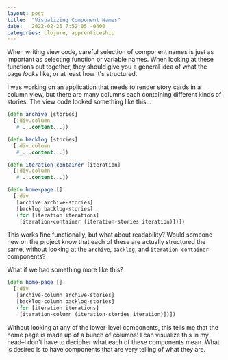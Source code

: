 ```yaml
---
layout: post
title:  "Visualizing Component Names"
date:   2022-02-25 7:52:05 -0400
categories: clojure, apprenticeship
---
```


When writing view code, careful selection of component names 
is just as important as selecting function or variable 
names. When looking at these functions put together, they
should give you a general idea of what the page *looks* like,
or at least how it's structured.

I was working on an application that needs to render story cards
in a column view, but there are many columns each containing
different kinds of stories. The view code looked something like this...

````clojure
(defn archive [stories]
  [:div.column
   #_...content...])

(defn backlog [stories]
  [:div.column
   #_...content...])

(defn iteration-container [iteration]
  [:div.column
   #_...content...])

(defn home-page []
  [:div
   [archive archive-stories]
   [backlog backlog-stories]
   (for [iteration iterations]
    [iteration-container (iteration-stories iteration)])])
````

This works fine functionally, but what about readability? Would someone
new on the project know that each of these are actually structured the same,
without looking at the `archive`, `backlog`, and `iteration-container` 
components?

What if we had something more like this?

````clojure
(defn home-page []
  [:div
   [archive-column archive-stories]
   [backlog-column backlog-stories]
   (for [iteration iterations]
    [iteration-column (iteration-stories iteration)])])
````

Without looking at any of the lower-level components, this tells me
that the home page is made up of a bunch of columns! I can visualize
this in my head–I don't have to decipher what each of these components 
mean. What is desired is to have components that are very telling of 
what they are.

[apple]: https://www.apple.com/
